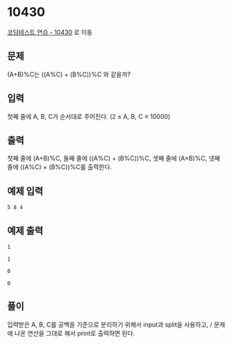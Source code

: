 # 10430

[코딩테스트 연습 - 10430][1] 로 이동

## 문제

(A+B)%C는 ((A%C) + (B%C))%C 와 같을까?

## 입력

첫째 줄에 A, B, C가 순서대로 주어진다. (2 ≤ A, B, C ≤ 10000)

## 출력

첫째 줄에 (A+B)%C, 둘째 줄에 ((A%C) + (B%C))%C, 셋째 줄에 (A×B)%C, 넷째 줄에 ((A%C) × (B%C))%C를 출력한다.

## 예제 입력

```
5 8 4
```

## 예제 출력

```
1

1

0

0
```

## 풀이

입력받은 A, B, C를 공백을 기준으로 분리하기 위해서 input과 split을 사용하고,
/ 문제에 나온 연산을 그대로 해서 print로 출력하면 된다.

```python

```

[1]: https://www.acmicpc.net/problem/10430
